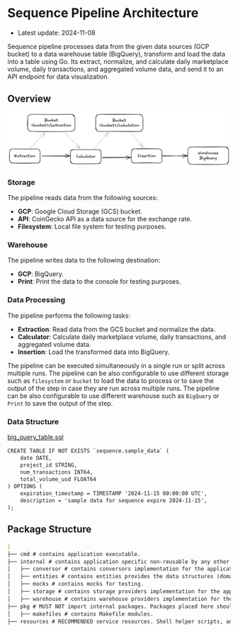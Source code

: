 # Sequence Pipeline Architecture

* Latest update: 2024-11-08

Sequence pipeline processes data from the given data sources (GCP bucket) to a data warehouse table (BigQuery), transform and load the data into a table using Go. Its extract, normalize, and calculate daily marketplace volume, daily transactions, and aggregated volume data, and send it to an API endpoint for data visualization.

## Overview

![](./resources/architecture/sequence-pipeline-design.png)

### Storage

The pipeline reads data from the following sources:

- **GCP**: Google Cloud Storage (GCS) bucket.
- **API**: CoinGecko API as a data source for the exchange rate.
- **Filesystem**: Local file system for testing purposes.

### Warehouse

The pipeline writes data to the following destination:

- **GCP**: BigQuery.
- **Print**: Print the data to the console for testing purposes.

### Data Processing

The pipeline performs the following tasks:

- **Extraction**: Read data from the GCS bucket and normalize the data.
- **Calculator**: Calculate daily marketplace volume, daily transactions, and aggregated volume data.
- **Insertion**: Load the transformed data into BigQuery.

The pipeline can be executed simultaneously in a single run or split across multiple runs. The pipeline can be also configurable to use different storage such as `filesystem` or `bucket` to load the data to process or to save the output of the step in case they are run across multiple runs. The pipeline can be also configurable to use different warehouse such as `BigQuery` or `Print` to save the output of the step.


### Data Structure

[big_query_table.sql](resources/big_query_table.sql)

```bigquery
CREATE TABLE IF NOT EXISTS `sequence.sample_data` (
    date DATE,
    project_id STRING,
    num_transactions INT64,
    total_volume_usd FLOAT64
) OPTIONS (
    expiration_timestamp = TIMESTAMP '2024-11-15 00:00:00 UTC',
    description = 'sample data for sequence expire 2024-11-15',
);
```

## Package Structure

```markdown
|
├── cmd # contains application executable.
├── internal # contains application specific non-reusable by any other projects code
│   ├── conversor # contains conversors implementation for the application, used to convert values between currencies.
│   ├── entities # contains entities provides the data structures (domain) used in the application.
│   ├── mocks # contains mocks for testing.
│   ├── storage # contains storage providers implementation for the application, used to save or to load intermediate step data.
│   ├── warehouse # contains warehouse providers implementation for the application.
├── pkg # MUST NOT import internal packages. Packages placed here should be considered as vendor.
│   ├── makefiles # contains Makefile modules.
├── resources # RECOMMENDED service resources. Shell helper scripts, additional files required for development, testing and documentations.
```





